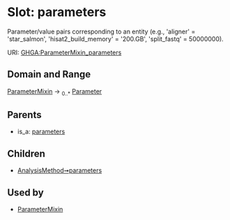
# Slot: parameters


Parameter/value pairs corresponding to an entity (e.g., 'aligner' = 'star_salmon',  'hisat2_build_memory' = '200.GB', 'split_fastq' = 50000000).

URI: [GHGA:ParameterMixin_parameters](https://w3id.org/GHGA/ParameterMixin_parameters)


## Domain and Range

[ParameterMixin](ParameterMixin.md) &#8594;  <sub>0..\*</sub> [Parameter](Parameter.md)

## Parents

 *  is_a: [parameters](parameters.md)

## Children

 *  [AnalysisMethod➞parameters](AnalysisMethod_parameters.md)

## Used by

 * [ParameterMixin](ParameterMixin.md)

